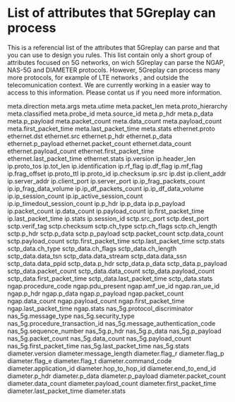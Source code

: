 # List of attributes that 5Greplay can process

This is a referencial list of the attributes that 5Greplay can parse and that you can use to design you rules. 
This list contain only a short group of attributes focused on 5G networks, on wich 5Greplay can parse the 
NGAP, NAS-5G and DIAMETER protocols. However, 5Greplay can process many more protocols, for example of LTE networks
, and outside the telecomunication context. We are currently working in a easier way to access to this information. 
Please contat us if you need more information.  


meta.direction
meta.args
meta.utime
meta.packet_len
meta.proto_hierarchy
meta.classified
meta.probe_id
meta.source_id
meta.p_hdr
meta.p_data
meta.p_payload
meta.packet_count
meta.data_count
meta.payload_count
meta.first_packet_time
meta.last_packet_time
meta.stats
ethernet.proto
ethernet.dst
ethernet.src
ethernet.p_hdr
ethernet.p_data
ethernet.p_payload
ethernet.packet_count
ethernet.data_count
ethernet.payload_count
ethernet.first_packet_time
ethernet.last_packet_time
ethernet.stats
ip.version
ip.header_len
ip.proto_tos
ip.tot_len
ip.identification
ip.rf_flag
ip.df_flag
ip.mf_flag
ip.frag_offset
ip.proto_ttl
ip.proto_id
ip.checksum
ip.src
ip.dst
ip.client_addr
ip.server_addr
ip.client_port
ip.server_port
ip.ip_frag_packets_count
ip.ip_frag_data_volume
ip.ip_df_packets_count
ip.ip_df_data_volume
ip.ip_session_count
ip.ip_active_session_count
ip.ip_timedout_session_count
ip.p_hdr
ip.p_data
ip.p_payload
ip.packet_count
ip.data_count
ip.payload_count
ip.first_packet_time
ip.last_packet_time
ip.stats
ip.session_id
sctp.src_port
sctp.dest_port
sctp.verif_tag
sctp.checksum
sctp.ch_type
sctp.ch_flags
sctp.ch_length
sctp.p_hdr
sctp.p_data
sctp.p_payload
sctp.packet_count
sctp.data_count
sctp.payload_count
sctp.first_packet_time
sctp.last_packet_time
sctp.stats
sctp_data.ch_type
sctp_data.ch_flags
sctp_data.ch_length
sctp_data.data_tsn
sctp_data.data_stream
sctp_data.data_ssn
sctp_data.data_ppid
sctp_data.p_hdr
sctp_data.p_data
sctp_data.p_payload
sctp_data.packet_count
sctp_data.data_count
sctp_data.payload_count
sctp_data.first_packet_time
sctp_data.last_packet_time
sctp_data.stats
ngap.procedure_code
ngap.pdu_present
ngap.amf_ue_id
ngap.ran_ue_id
ngap.p_hdr
ngap.p_data
ngap.p_payload
ngap.packet_count
ngap.data_count
ngap.payload_count
ngap.first_packet_time
ngap.last_packet_time
ngap.stats
nas_5g.protocol_discriminator
nas_5g.message_type
nas_5g.security_type
nas_5g.procedure_transaction_id
nas_5g.message_authentication_code
nas_5g.sequence_number
nas_5g.p_hdr
nas_5g.p_data
nas_5g.p_payload
nas_5g.packet_count
nas_5g.data_count
nas_5g.payload_count
nas_5g.first_packet_time
nas_5g.last_packet_time
nas_5g.stats
diameter.version
diameter.message_length
diameter.flag_r
diameter.flag_p
diameter.flag_e
diameter.flag_t
diameter.command_code
diameter.application_id
diameter.hop_to_hop_id
diameter.end_to_end_id
diameter.p_hdr
diameter.p_data
diameter.p_payload
diameter.packet_count
diameter.data_count
diameter.payload_count
diameter.first_packet_time
diameter.last_packet_time
diameter.stats
